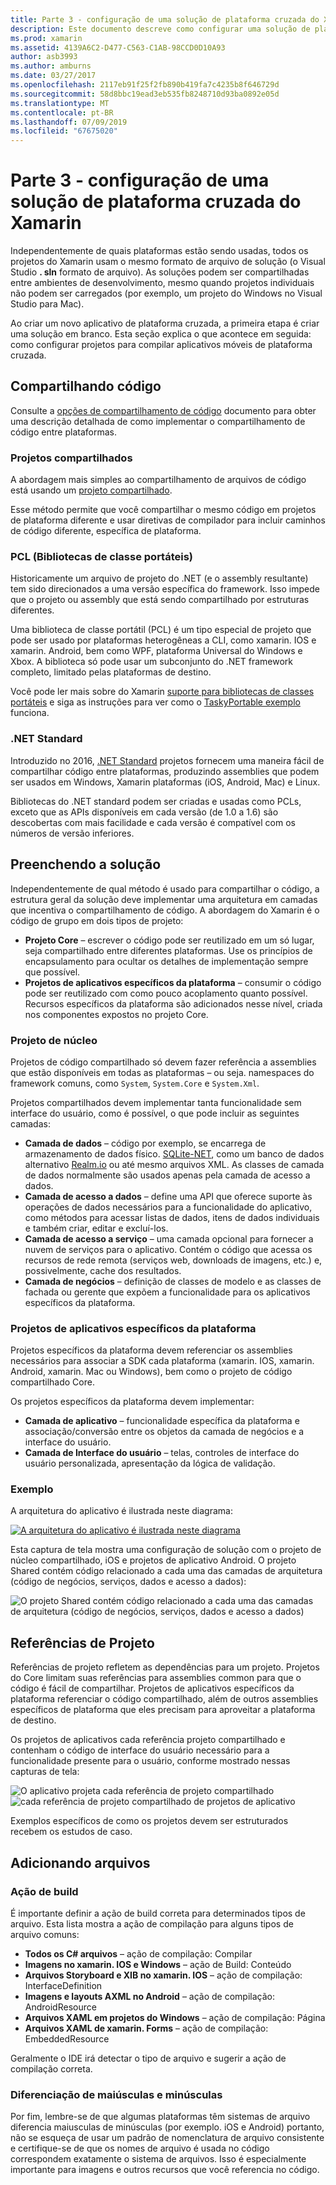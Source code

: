 ```yaml
---
title: Parte 3 - configuração de uma solução de plataforma cruzada do Xamarin
description: Este documento descreve como configurar uma solução de plataforma cruzada no Xamarin. Ele aborda várias estratégias, como projetos compartilhados e .NET Standard de compartilhamento de código.
ms.prod: xamarin
ms.assetid: 4139A6C2-D477-C563-C1AB-98CCD0D10A93
author: asb3993
ms.author: amburns
ms.date: 03/27/2017
ms.openlocfilehash: 2117eb91f25f2fb890b419fa7c4235b8f646729d
ms.sourcegitcommit: 58d8bbc19ead3eb535fb8248710d93ba0892e05d
ms.translationtype: MT
ms.contentlocale: pt-BR
ms.lasthandoff: 07/09/2019
ms.locfileid: "67675020"
---
```

# <a name="part-3---setting-up-a-xamarin-cross-platform-solution"></a>Parte 3 - configuração de uma solução de plataforma cruzada do Xamarin

Independentemente de quais plataformas estão sendo usadas, todos os projetos do Xamarin usam o mesmo formato de arquivo de solução (o Visual Studio **. sln** formato de arquivo). As soluções podem ser compartilhadas entre ambientes de desenvolvimento, mesmo quando projetos individuais não podem ser carregados (por exemplo, um projeto do Windows no Visual Studio para Mac).



Ao criar um novo aplicativo de plataforma cruzada, a primeira etapa é criar uma solução em branco. Esta seção explica o que acontece em seguida: como configurar projetos para compilar aplicativos móveis de plataforma cruzada.

 <a name="Sharing_Code" />


## <a name="sharing-code"></a>Compartilhando código

Consulte a [opções de compartilhamento de código](~/cross-platform/app-fundamentals/code-sharing.md) documento para obter uma descrição detalhada de como implementar o compartilhamento de código entre plataformas.

 <a name="Shared_Asset_Projects" />


### <a name="shared-projects"></a>Projetos compartilhados

A abordagem mais simples ao compartilhamento de arquivos de código está usando um [projeto compartilhado](~/cross-platform/app-fundamentals/shared-projects.md).

Esse método permite que você compartilhar o mesmo código em projetos de plataforma diferente e usar diretivas de compilador para incluir caminhos de código diferente, específica de plataforma.

 <a name="Portable_Class_Libraries" />


### <a name="portable-class-libraries-pcl"></a>PCL (Bibliotecas de classe portáteis)

Historicamente um arquivo de projeto do .NET (e o assembly resultante) tem sido direcionados a uma versão específica do framework. Isso impede que o projeto ou assembly que está sendo compartilhado por estruturas diferentes.

Uma biblioteca de classe portátil (PCL) é um tipo especial de projeto que pode ser usado por plataformas heterogêneas a CLI, como xamarin. IOS e xamarin. Android, bem como WPF, plataforma Universal do Windows e Xbox. A biblioteca só pode usar um subconjunto do .NET framework completo, limitado pelas plataformas de destino.

Você pode ler mais sobre do Xamarin [suporte para bibliotecas de classes portáteis](~/cross-platform/app-fundamentals/pcl.md) e siga as instruções para ver como o [TaskyPortable exemplo](https://github.com/xamarin/mobile-samples/tree/master/TaskyPortable) funciona.


### <a name="net-standard"></a>.NET Standard

Introduzido no 2016, [.NET Standard](~/cross-platform/app-fundamentals/net-standard.md) projetos fornecem uma maneira fácil de compartilhar código entre plataformas, produzindo assemblies que podem ser usados em Windows, Xamarin plataformas (iOS, Android, Mac) e Linux.

Bibliotecas do .NET standard podem ser criadas e usadas como PCLs, exceto que as APIs disponíveis em cada versão (de 1.0 a 1.6) são descobertas com mais facilidade e cada versão é compatível com os números de versão inferiores.



 <a name="Populating_the_Solution" />


## <a name="populating-the-solution"></a>Preenchendo a solução

Independentemente de qual método é usado para compartilhar o código, a estrutura geral da solução deve implementar uma arquitetura em camadas que incentiva o compartilhamento de código.
A abordagem do Xamarin é o código de grupo em dois tipos de projeto:

-   **Projeto Core** – escrever o código pode ser reutilizado em um só lugar, seja compartilhado entre diferentes plataformas. Use os princípios de encapsulamento para ocultar os detalhes de implementação sempre que possível.
-   **Projetos de aplicativos específicos da plataforma** – consumir o código pode ser reutilizado com como pouco acoplamento quanto possível. Recursos específicos da plataforma são adicionados nesse nível, criada nos componentes expostos no projeto Core.


 <a name="Core_Project" />


### <a name="core-project"></a>Projeto de núcleo

Projetos de código compartilhado só devem fazer referência a assemblies que estão disponíveis em todas as plataformas – ou seja. namespaces do framework comuns, como `System`, `System.Core` e `System.Xml`.

Projetos compartilhados devem implementar tanta funcionalidade sem interface do usuário, como é possível, o que pode incluir as seguintes camadas:

-   **Camada de dados** – código por exemplo, se encarrega de armazenamento de dados físico.  [SQLite-NET](https://github.com/praeclarum/sqlite-net), como um banco de dados alternativo [Realm.io](https://realm.io/products/realm-mobile-database/) ou até mesmo arquivos XML. As classes de camada de dados normalmente são usados apenas pela camada de acesso a dados.
-   **Camada de acesso a dados** – define uma API que oferece suporte às operações de dados necessários para a funcionalidade do aplicativo, como métodos para acessar listas de dados, itens de dados individuais e também criar, editar e excluí-los.
-   **Camada de acesso a serviço** – uma camada opcional para fornecer a nuvem de serviços para o aplicativo. Contém o código que acessa os recursos de rede remota (serviços web, downloads de imagens, etc.) e, possivelmente, cache dos resultados.
-   **Camada de negócios** – definição de classes de modelo e as classes de fachada ou gerente que expõem a funcionalidade para os aplicativos específicos da plataforma.


 <a name="Platform-Specific_Application_Projects" />


### <a name="platform-specific-application-projects"></a>Projetos de aplicativos específicos da plataforma

Projetos específicos da plataforma devem referenciar os assemblies necessários para associar a SDK cada plataforma (xamarin. IOS, xamarin. Android, xamarin. Mac ou Windows), bem como o projeto de código compartilhado Core.

Os projetos específicos da plataforma devem implementar:

-   **Camada de aplicativo** – funcionalidade específica da plataforma e associação/conversão entre os objetos da camada de negócios e a interface do usuário.
-   **Camada de Interface do usuário** – telas, controles de interface do usuário personalizada, apresentação da lógica de validação.


<a name="Example" />


### <a name="example"></a>Exemplo

A arquitetura do aplicativo é ilustrada neste diagrama:

 [![](setting-up-a-xamarin-cross-platform-solution-images/conceptualarchitecture.png "A arquitetura do aplicativo é ilustrada neste diagrama")](setting-up-a-xamarin-cross-platform-solution-images/conceptualarchitecture.png#lightbox)

Esta captura de tela mostra uma configuração de solução com o projeto de núcleo compartilhado, iOS e projetos de aplicativo Android. O projeto Shared contém código relacionado a cada uma das camadas de arquitetura (código de negócios, serviços, dados e acesso a dados):

 ![](setting-up-a-xamarin-cross-platform-solution-images/core-solution-example.png "O projeto Shared contém código relacionado a cada uma das camadas de arquitetura (código de negócios, serviços, dados e acesso a dados)")


 <a name="Project_References" />


## <a name="project-references"></a>Referências de Projeto

Referências de projeto refletem as dependências para um projeto. Projetos do Core limitam suas referências para assemblies common para que o código é fácil de compartilhar.
Projetos de aplicativos específicos da plataforma referenciar o código compartilhado, além de outros assemblies específicos de plataforma que eles precisam para aproveitar a plataforma de destino.

Os projetos de aplicativos cada referência projeto compartilhado e contenham o código de interface do usuário necessário para a funcionalidade presente para o usuário, conforme mostrado nessas capturas de tela:

![](setting-up-a-xamarin-cross-platform-solution-images/solution-android.png "O aplicativo projeta cada referência de projeto compartilhado") ![](setting-up-a-xamarin-cross-platform-solution-images/solution-ios.png "cada referência de projeto compartilhado de projetos de aplicativo")


Exemplos específicos de como os projetos devem ser estruturados recebem os estudos de caso.

 <a name="Adding_Files" />


## <a name="adding-files"></a>Adicionando arquivos

 <a name="Build_Action" />


### <a name="build-action"></a>Ação de build

É importante definir a ação de build correta para determinados tipos de arquivo. Esta lista mostra a ação de compilação para alguns tipos de arquivo comuns:

-  **Todos os C# arquivos** – ação de compilação: Compilar
-   **Imagens no xamarin. IOS e Windows** – ação de Build: Conteúdo
-   **Arquivos Storyboard e XIB no xamarin. IOS** – ação de compilação: InterfaceDefinition
-   **Imagens e layouts AXML no Android** – ação de compilação: AndroidResource
-  **Arquivos XAML em projetos do Windows** – ação de compilação: Página
-  **Arquivos XAML de xamarin. Forms** – ação de compilação: EmbeddedResource


Geralmente o IDE irá detectar o tipo de arquivo e sugerir a ação de compilação correta.

 <a name="Case_Sensitivity" />


### <a name="case-sensitivity"></a>Diferenciação de maiúsculas e minúsculas

Por fim, lembre-se de que algumas plataformas têm sistemas de arquivo diferencia maiusculas de minúsculas (por exemplo.
iOS e Android) portanto, não se esqueça de usar um padrão de nomenclatura de arquivo consistente e certifique-se de que os nomes de arquivo é usada no código correspondem exatamente o sistema de arquivos. Isso é especialmente importante para imagens e outros recursos que você referencia no código.
